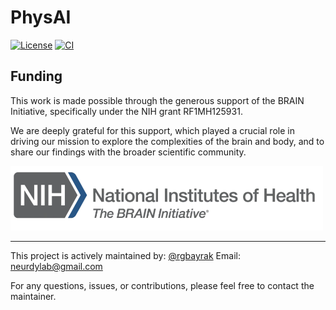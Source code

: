 # PhysAI

[![License](https://img.shields.io/badge/license-GPL-blue.svg)](LICENSE)
[![CI](https://github.com/neurdylab/physai/actions/workflows/ci.yml/badge.svg)](https://github.com/neurdylab/physai/actions/workflows/ci.yml)

## Funding 

This work is made possible through the generous support of the BRAIN Initiative, specifically under the NIH grant RF1MH125931. 

We are deeply grateful for this support, which played a crucial role in driving our mission to explore the complexities of the brain and body, and to share our findings with the broader scientific community.
</p>

<p align="left">
<a href="https://braininitiative.nih.gov/" target="_blank" style="text-decoration: none;">
<img src="https://github.com/neurdylab/physai/blob/main/docs/assets/logos/nihbrain.png?raw=true" width="500">
</p>

---

This project is actively maintained by: [@rgbayrak](https://github.com/rgbayrak)
Email: [neurdylab@gmail.com](mailto:neurdylab@gmail.com)  


For any questions, issues, or contributions, please feel free to contact the maintainer.